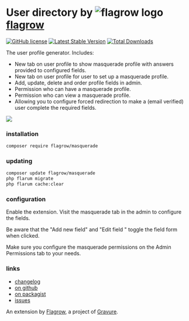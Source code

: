 # User directory by ![flagrow logo](https://avatars0.githubusercontent.com/u/16413865?v=3&s=15) [flagrow](https://discuss.flarum.org/d/1832-flagrow-extension-developer-group)

[![GitHub license](https://img.shields.io/badge/license-MIT-blue.svg)](https://raw.githubusercontent.com/flagrow/masquerade/license.md) [![Latest Stable Version](https://img.shields.io/packagist/v/flagrow/masquerade.svg)](https://github.com/flagrow/masquerade) [![Total Downloads](https://img.shields.io/packagist/dt/flagrow/masquerade.svg)](https://github.com/flagrow/masquerade)

The user profile generator. Includes:

- New tab on user profile to show masquerade profile with answers provided to configured fields.
- New tab on user profile for user to set up a masquerade profile.
- Add, update, delete and order profile fields in admin.
- Permission who can have a masquerade profile.
- Permission who can view a masquerade profile.
- Allowing you to configure forced redirection to make a (email verified) user complete the required fields.

![](https://discuss.hyn.me/assets/files/2017-05-04/1493936911-0-user-directory-demo.gif)

### installation

```bash
composer require flagrow/masquerade
```

### updating

```bash
composer update flagrow/masquerade
php flarum migrate
php flarum cache:clear
```

### configuration

Enable the extension. Visit the masquerade tab in the admin to configure the fields. 

Be aware that the "Add new field" and "Edit field <foo>" toggle the field form when clicked.

Make sure you configure the masquerade permissions on the Admin Permissions tab to your needs.

### links

- [changelog](https://github.com/flagrow/masquerade/blob/master/changelog.md)
- [on github](https://github.com/flagrow/masquerade)
- [on packagist](http://packagist.com/packages/flagrow/masquerade)
- [issues](https://github.com/flagrow/masquerade/issues)


An extension by [Flagrow](https://flagrow.io), a project of [Gravure](https://gravure.io).
